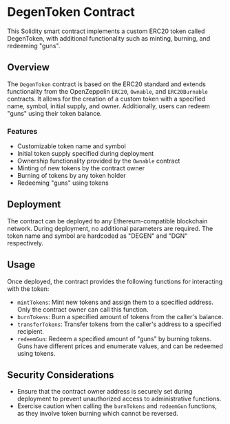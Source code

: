# DegenToken Contract

This Solidity smart contract implements a custom ERC20 token called DegenToken, with additional functionality such as minting, burning, and redeeming "guns".

## Overview

The `DegenToken` contract is based on the ERC20 standard and extends functionality from the OpenZeppelin `ERC20`, `Ownable`, and `ERC20Burnable` contracts. It allows for the creation of a custom token with a specified name, symbol, initial supply, and owner. Additionally, users can redeem "guns" using their token balance.

### Features

- Customizable token name and symbol
- Initial token supply specified during deployment
- Ownership functionality provided by the `Ownable` contract
- Minting of new tokens by the contract owner
- Burning of tokens by any token holder
- Redeeming "guns" using tokens

## Deployment

The contract can be deployed to any Ethereum-compatible blockchain network. During deployment, no additional parameters are required. The token name and symbol are hardcoded as "DEGEN" and "DGN" respectively.

## Usage

Once deployed, the contract provides the following functions for interacting with the token:

- `mintTokens`: Mint new tokens and assign them to a specified address. Only the contract owner can call this function.
- `burnTokens`: Burn a specified amount of tokens from the caller's balance.
- `transferTokens`: Transfer tokens from the caller's address to a specified recipient.
- `redeemGun`: Redeem a specified amount of "guns" by burning tokens. Guns have different prices and enumerate values, and can be redeemed using tokens.

## Security Considerations

- Ensure that the contract owner address is securely set during deployment to prevent unauthorized access to administrative functions.
- Exercise caution when calling the `burnTokens` and `redeemGun` functions, as they involve token burning which cannot be reversed.

